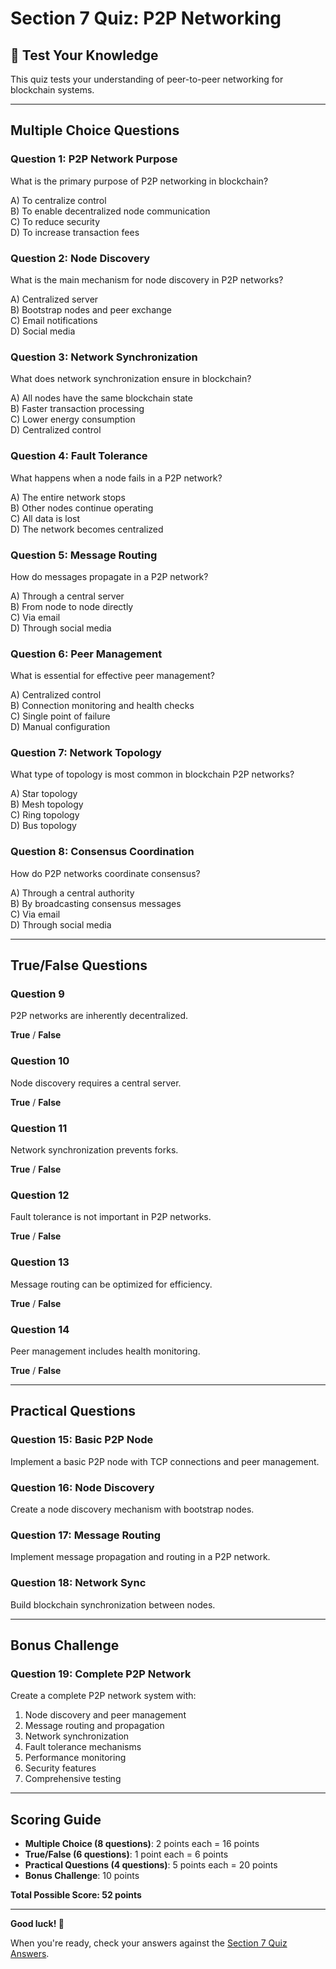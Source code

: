 # Section 7 Quiz: P2P Networking

## 📝 Test Your Knowledge

This quiz tests your understanding of peer-to-peer networking for blockchain systems.

---

## **Multiple Choice Questions**

### **Question 1: P2P Network Purpose**
What is the primary purpose of P2P networking in blockchain?

A) To centralize control  
B) To enable decentralized node communication  
C) To reduce security  
D) To increase transaction fees

### **Question 2: Node Discovery**
What is the main mechanism for node discovery in P2P networks?

A) Centralized server  
B) Bootstrap nodes and peer exchange  
C) Email notifications  
D) Social media

### **Question 3: Network Synchronization**
What does network synchronization ensure in blockchain?

A) All nodes have the same blockchain state  
B) Faster transaction processing  
C) Lower energy consumption  
D) Centralized control

### **Question 4: Fault Tolerance**
What happens when a node fails in a P2P network?

A) The entire network stops  
B) Other nodes continue operating  
C) All data is lost  
D) The network becomes centralized

### **Question 5: Message Routing**
How do messages propagate in a P2P network?

A) Through a central server  
B) From node to node directly  
C) Via email  
D) Through social media

### **Question 6: Peer Management**
What is essential for effective peer management?

A) Centralized control  
B) Connection monitoring and health checks  
C) Single point of failure  
D) Manual configuration

### **Question 7: Network Topology**
What type of topology is most common in blockchain P2P networks?

A) Star topology  
B) Mesh topology  
C) Ring topology  
D) Bus topology

### **Question 8: Consensus Coordination**
How do P2P networks coordinate consensus?

A) Through a central authority  
B) By broadcasting consensus messages  
C) Via email  
D) Through social media

---

## **True/False Questions**

### **Question 9**
P2P networks are inherently decentralized.

**True** / **False**

### **Question 10**
Node discovery requires a central server.

**True** / **False**

### **Question 11**
Network synchronization prevents forks.

**True** / **False**

### **Question 12**
Fault tolerance is not important in P2P networks.

**True** / **False**

### **Question 13**
Message routing can be optimized for efficiency.

**True** / **False**

### **Question 14**
Peer management includes health monitoring.

**True** / **False**

---

## **Practical Questions**

### **Question 15: Basic P2P Node**
Implement a basic P2P node with TCP connections and peer management.

### **Question 16: Node Discovery**
Create a node discovery mechanism with bootstrap nodes.

### **Question 17: Message Routing**
Implement message propagation and routing in a P2P network.

### **Question 18: Network Sync**
Build blockchain synchronization between nodes.

---

## **Bonus Challenge**

### **Question 19: Complete P2P Network**
Create a complete P2P network system with:
1. Node discovery and peer management
2. Message routing and propagation
3. Network synchronization
4. Fault tolerance mechanisms
5. Performance monitoring
6. Security features
7. Comprehensive testing

---

## **Scoring Guide**

- **Multiple Choice (8 questions)**: 2 points each = 16 points
- **True/False (6 questions)**: 1 point each = 6 points
- **Practical Questions (4 questions)**: 5 points each = 20 points
- **Bonus Challenge**: 10 points

**Total Possible Score: 52 points**

---

**Good luck! 🚀**

When you're ready, check your answers against the [Section 7 Quiz Answers](./answers.md).
